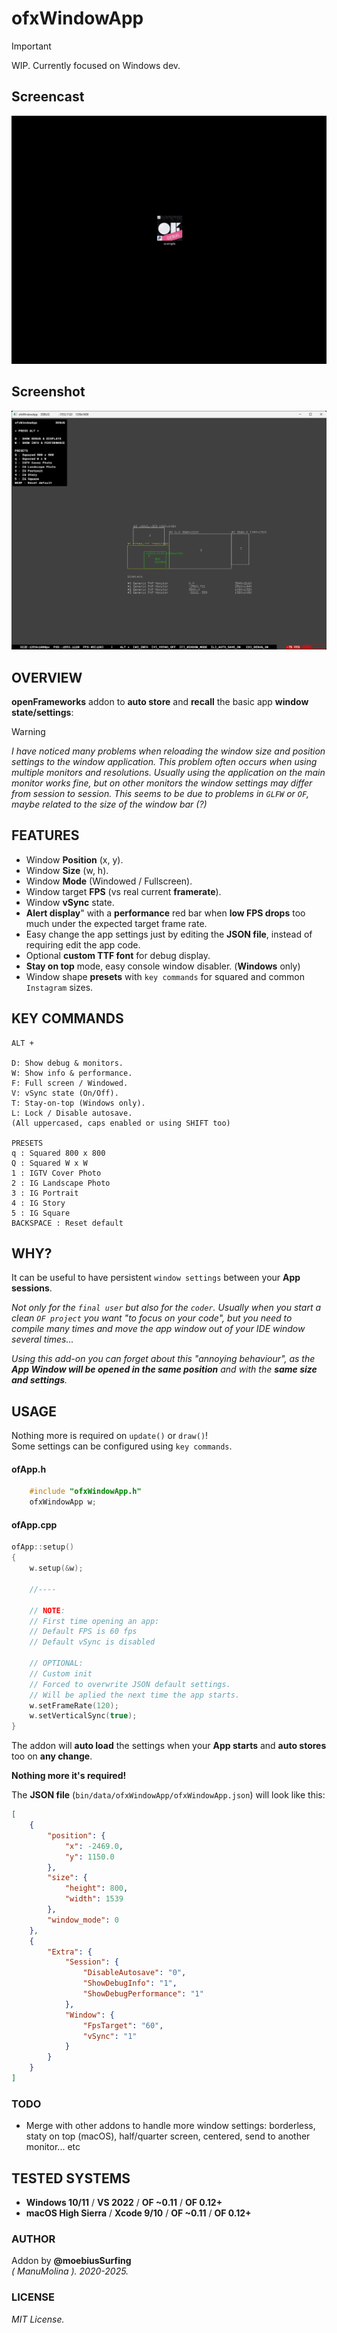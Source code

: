 # ofxWindowApp

> [!IMPORTANT] 
> WIP. Currently focused on Windows dev.

## Screencast
![screenshot](ofxWindowApp.gif)

## Screenshot
![screenshot](Capture.png)

## OVERVIEW
**openFrameworks** addon to **auto store** and **recall** the basic app **window state/settings**:

> [!WARNING] 
> _I have noticed many problems when reloading the window size and position settings to the window application. This problem often occurs when using multiple monitors and resolutions. Usually using the application on the main monitor works fine, but on other monitors the window settings may differ from session to session. This seems to be due to problems in `GLFW` or `OF`, maybe related to the size of the window bar (?)_

## FEATURES

* Window **Position** (x, y). 
* Window **Size** (w, h). 
* Window **Mode** (Windowed / Fullscreen).
* Window target **FPS** (vs real current **framerate**).
* Window **vSync** state. 
* **Alert display**" with a **performance** red bar when **low FPS drops** too much under the expected target frame rate.
* Easy change the app settings just by editing the **JSON file**, instead of requiring edit the app code.
* Optional **custom TTF font** for debug display.
* **Stay on top** mode, easy console window disabler. (**Windows** only)
* Window shape **presets** with `key commands` for squared and common `Instagram` sizes.

## KEY COMMANDS

```
ALT +  

D: Show debug & monitors.  
W: Show info & performance.  
F: Full screen / Windowed.  
V: vSync state (On/Off).  
T: Stay-on-top (Windows only). 
L: Lock / Disable autosave.
(All uppercased, caps enabled or using SHIFT too)  

PRESETS
q : Squared 800 x 800
Q : Squared W x W
1 : IGTV Cover Photo
2 : IG Landscape Photo
3 : IG Portrait
4 : IG Story
5 : IG Square
BACKSPACE : Reset default
```

## WHY?

It can be useful to have persistent `window settings` between your **App sessions**.  

_Not only for the `final user` but also for the `coder`. Usually when you start a clean `OF project` you want "to focus on your code", but you need to compile many times and move the app window out of your IDE window several times..._  

_Using this add-on you can forget about this "annoying behaviour", as the **App Window will be opened in the same position** and with the **same size and settings**._  

## USAGE
Nothing more is required on `update()` or `draw()`!  
Some settings can be configured using `key commands`.  

#### ofApp.h
```.c++
    #include "ofxWindowApp.h"
    ofxWindowApp w;
```

#### ofApp.cpp

```.cpp 
ofApp::setup()
{
    w.setup(&w);

    //----

    // NOTE:
    // First time opening an app:
    // Default FPS is 60 fps
    // Default vSync is disabled

    // OPTIONAL: 
    // Custom init
    // Forced to overwrite JSON default settings.
    // Will be aplied the next time the app starts.
    w.setFrameRate(120);
    w.setVerticalSync(true);
}
```

The addon will **auto load** the settings when your **App starts** and **auto stores** too on **any change**.  

**Nothing more it's required!**  

The **JSON file** (`bin/data/ofxWindowApp/ofxWindowApp.json`) will look like this:  
```.json
[
    {
        "position": {
            "x": -2469.0,
            "y": 1150.0
        },
        "size": {
            "height": 800,
            "width": 1539
        },
        "window_mode": 0
    },
    {
        "Extra": {
            "Session": {
                "DisableAutosave": "0",
                "ShowDebugInfo": "1",
                "ShowDebugPerformance": "1"
            },
            "Window": {
                "FpsTarget": "60",
                "vSync": "1"
            }
        }
    }
]
```
### TODO

* Merge with other addons to handle more window settings: borderless, staty on top (macOS), half/quarter screen, centered, send to another monitor... etc

## TESTED SYSTEMS
- **Windows 10/11** / **VS 2022** / **OF ~0.11** /  **OF 0.12+**
- **macOS High Sierra** / **Xcode 9/10** / **OF ~0.11** /  **OF 0.12+**

### AUTHOR
Addon by **@moebiusSurfing**  
*( ManuMolina ). 2020-2025.*

### LICENSE
*MIT License.*